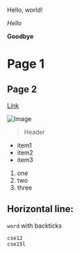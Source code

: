 Hello, world!

*Hello*

**Goodbye**

# Page 1

## Page 2

[Link](http://google.com)

![Image](https://www.google.com/url?sa=i&url=https%3A%2F%2Fen.wikipedia.org%2Fwiki%2FUniversity_of_California%2C_San_Diego&psig=AOvVaw2fqn5UD4ics_2BGca0dx3p&ust=1680823731339000&source=images&cd=vfe&ved=0CA8QjRxqFwoTCJijm77yk_4CFQAAAAAdAAAAABAD)

> Header
> 
* item1
* item2
* item3

1. one
2. two
3. three

Horizontal line:
---

`word` with backticks

```
cse12
cse15l
```

